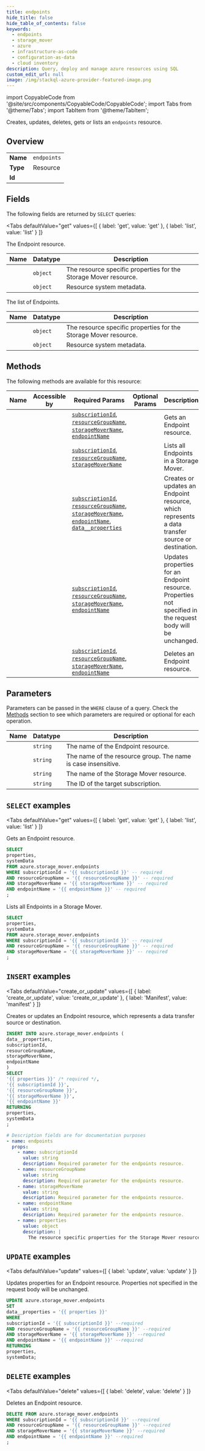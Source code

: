 ```yaml
--- 
title: endpoints
hide_title: false
hide_table_of_contents: false
keywords:
  - endpoints
  - storage_mover
  - azure
  - infrastructure-as-code
  - configuration-as-data
  - cloud inventory
description: Query, deploy and manage azure resources using SQL
custom_edit_url: null
image: /img/stackql-azure-provider-featured-image.png
---
```


import CopyableCode from '@site/src/components/CopyableCode/CopyableCode';
import Tabs from '@theme/Tabs';
import TabItem from '@theme/TabItem';

Creates, updates, deletes, gets or lists an <code>endpoints</code> resource.

## Overview
<table><tbody>
<tr><td><b>Name</b></td><td><code>endpoints</code></td></tr>
<tr><td><b>Type</b></td><td>Resource</td></tr>
<tr><td><b>Id</b></td><td><CopyableCode code="azure.storage_mover.endpoints" /></td></tr>
</tbody></table>

## Fields

The following fields are returned by `SELECT` queries:

<Tabs
    defaultValue="get"
    values={[
        { label: 'get', value: 'get' },
        { label: 'list', value: 'list' }
    ]}
>
<TabItem value="get">

The Endpoint resource.

<table>
<thead>
    <tr>
    <th>Name</th>
    <th>Datatype</th>
    <th>Description</th>
    </tr>
</thead>
<tbody>
<tr>
    <td><CopyableCode code="properties" /></td>
    <td><code>object</code></td>
    <td>The resource specific properties for the Storage Mover resource.</td>
</tr>
<tr>
    <td><CopyableCode code="systemData" /></td>
    <td><code>object</code></td>
    <td>Resource system metadata.</td>
</tr>
</tbody>
</table>
</TabItem>
<TabItem value="list">

The list of Endpoints.

<table>
<thead>
    <tr>
    <th>Name</th>
    <th>Datatype</th>
    <th>Description</th>
    </tr>
</thead>
<tbody>
<tr>
    <td><CopyableCode code="properties" /></td>
    <td><code>object</code></td>
    <td>The resource specific properties for the Storage Mover resource.</td>
</tr>
<tr>
    <td><CopyableCode code="systemData" /></td>
    <td><code>object</code></td>
    <td>Resource system metadata.</td>
</tr>
</tbody>
</table>
</TabItem>
</Tabs>

## Methods

The following methods are available for this resource:

<table>
<thead>
    <tr>
    <th>Name</th>
    <th>Accessible by</th>
    <th>Required Params</th>
    <th>Optional Params</th>
    <th>Description</th>
    </tr>
</thead>
<tbody>
<tr>
    <td><a href="#get"><CopyableCode code="get" /></a></td>
    <td><CopyableCode code="select" /></td>
    <td><a href="#parameter-subscriptionId"><code>subscriptionId</code></a>, <a href="#parameter-resourceGroupName"><code>resourceGroupName</code></a>, <a href="#parameter-storageMoverName"><code>storageMoverName</code></a>, <a href="#parameter-endpointName"><code>endpointName</code></a></td>
    <td></td>
    <td>Gets an Endpoint resource.</td>
</tr>
<tr>
    <td><a href="#list"><CopyableCode code="list" /></a></td>
    <td><CopyableCode code="select" /></td>
    <td><a href="#parameter-subscriptionId"><code>subscriptionId</code></a>, <a href="#parameter-resourceGroupName"><code>resourceGroupName</code></a>, <a href="#parameter-storageMoverName"><code>storageMoverName</code></a></td>
    <td></td>
    <td>Lists all Endpoints in a Storage Mover.</td>
</tr>
<tr>
    <td><a href="#create_or_update"><CopyableCode code="create_or_update" /></a></td>
    <td><CopyableCode code="insert" /></td>
    <td><a href="#parameter-subscriptionId"><code>subscriptionId</code></a>, <a href="#parameter-resourceGroupName"><code>resourceGroupName</code></a>, <a href="#parameter-storageMoverName"><code>storageMoverName</code></a>, <a href="#parameter-endpointName"><code>endpointName</code></a>, <a href="#parameter-data__properties"><code>data__properties</code></a></td>
    <td></td>
    <td>Creates or updates an Endpoint resource, which represents a data transfer source or destination.</td>
</tr>
<tr>
    <td><a href="#update"><CopyableCode code="update" /></a></td>
    <td><CopyableCode code="update" /></td>
    <td><a href="#parameter-subscriptionId"><code>subscriptionId</code></a>, <a href="#parameter-resourceGroupName"><code>resourceGroupName</code></a>, <a href="#parameter-storageMoverName"><code>storageMoverName</code></a>, <a href="#parameter-endpointName"><code>endpointName</code></a></td>
    <td></td>
    <td>Updates properties for an Endpoint resource. Properties not specified in the request body will be unchanged.</td>
</tr>
<tr>
    <td><a href="#delete"><CopyableCode code="delete" /></a></td>
    <td><CopyableCode code="delete" /></td>
    <td><a href="#parameter-subscriptionId"><code>subscriptionId</code></a>, <a href="#parameter-resourceGroupName"><code>resourceGroupName</code></a>, <a href="#parameter-storageMoverName"><code>storageMoverName</code></a>, <a href="#parameter-endpointName"><code>endpointName</code></a></td>
    <td></td>
    <td>Deletes an Endpoint resource.</td>
</tr>
</tbody>
</table>

## Parameters

Parameters can be passed in the `WHERE` clause of a query. Check the [Methods](#methods) section to see which parameters are required or optional for each operation.

<table>
<thead>
    <tr>
    <th>Name</th>
    <th>Datatype</th>
    <th>Description</th>
    </tr>
</thead>
<tbody>
<tr id="parameter-endpointName">
    <td><CopyableCode code="endpointName" /></td>
    <td><code>string</code></td>
    <td>The name of the Endpoint resource.</td>
</tr>
<tr id="parameter-resourceGroupName">
    <td><CopyableCode code="resourceGroupName" /></td>
    <td><code>string</code></td>
    <td>The name of the resource group. The name is case insensitive.</td>
</tr>
<tr id="parameter-storageMoverName">
    <td><CopyableCode code="storageMoverName" /></td>
    <td><code>string</code></td>
    <td>The name of the Storage Mover resource.</td>
</tr>
<tr id="parameter-subscriptionId">
    <td><CopyableCode code="subscriptionId" /></td>
    <td><code>string</code></td>
    <td>The ID of the target subscription.</td>
</tr>
</tbody>
</table>

## `SELECT` examples

<Tabs
    defaultValue="get"
    values={[
        { label: 'get', value: 'get' },
        { label: 'list', value: 'list' }
    ]}
>
<TabItem value="get">

Gets an Endpoint resource.

```sql
SELECT
properties,
systemData
FROM azure.storage_mover.endpoints
WHERE subscriptionId = '{{ subscriptionId }}' -- required
AND resourceGroupName = '{{ resourceGroupName }}' -- required
AND storageMoverName = '{{ storageMoverName }}' -- required
AND endpointName = '{{ endpointName }}' -- required
;
```
</TabItem>
<TabItem value="list">

Lists all Endpoints in a Storage Mover.

```sql
SELECT
properties,
systemData
FROM azure.storage_mover.endpoints
WHERE subscriptionId = '{{ subscriptionId }}' -- required
AND resourceGroupName = '{{ resourceGroupName }}' -- required
AND storageMoverName = '{{ storageMoverName }}' -- required
;
```
</TabItem>
</Tabs>


## `INSERT` examples

<Tabs
    defaultValue="create_or_update"
    values={[
        { label: 'create_or_update', value: 'create_or_update' },
        { label: 'Manifest', value: 'manifest' }
    ]}
>
<TabItem value="create_or_update">

Creates or updates an Endpoint resource, which represents a data transfer source or destination.

```sql
INSERT INTO azure.storage_mover.endpoints (
data__properties,
subscriptionId,
resourceGroupName,
storageMoverName,
endpointName
)
SELECT 
'{{ properties }}' /* required */,
'{{ subscriptionId }}',
'{{ resourceGroupName }}',
'{{ storageMoverName }}',
'{{ endpointName }}'
RETURNING
properties,
systemData
;
```
</TabItem>
<TabItem value="manifest">

```yaml
# Description fields are for documentation purposes
- name: endpoints
  props:
    - name: subscriptionId
      value: string
      description: Required parameter for the endpoints resource.
    - name: resourceGroupName
      value: string
      description: Required parameter for the endpoints resource.
    - name: storageMoverName
      value: string
      description: Required parameter for the endpoints resource.
    - name: endpointName
      value: string
      description: Required parameter for the endpoints resource.
    - name: properties
      value: object
      description: |
        The resource specific properties for the Storage Mover resource.
```
</TabItem>
</Tabs>


## `UPDATE` examples

<Tabs
    defaultValue="update"
    values={[
        { label: 'update', value: 'update' }
    ]}
>
<TabItem value="update">

Updates properties for an Endpoint resource. Properties not specified in the request body will be unchanged.

```sql
UPDATE azure.storage_mover.endpoints
SET 
data__properties = '{{ properties }}'
WHERE 
subscriptionId = '{{ subscriptionId }}' --required
AND resourceGroupName = '{{ resourceGroupName }}' --required
AND storageMoverName = '{{ storageMoverName }}' --required
AND endpointName = '{{ endpointName }}' --required
RETURNING
properties,
systemData;
```
</TabItem>
</Tabs>


## `DELETE` examples

<Tabs
    defaultValue="delete"
    values={[
        { label: 'delete', value: 'delete' }
    ]}
>
<TabItem value="delete">

Deletes an Endpoint resource.

```sql
DELETE FROM azure.storage_mover.endpoints
WHERE subscriptionId = '{{ subscriptionId }}' --required
AND resourceGroupName = '{{ resourceGroupName }}' --required
AND storageMoverName = '{{ storageMoverName }}' --required
AND endpointName = '{{ endpointName }}' --required
;
```
</TabItem>
</Tabs>
